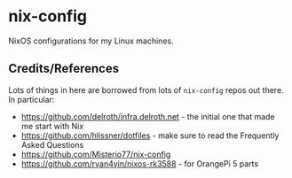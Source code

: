 # nix-config

NixOS configurations for my Linux machines.

## Credits/References

Lots of things in here are borrowed from lots of `nix-config` repos out there.
In particular:
* https://github.com/delroth/infra.delroth.net - the initial one that made me start with Nix
* https://github.com/hlissner/dotfiles - make sure to read the Frequently Asked Questions
* https://github.com/Misterio77/nix-config
* https://github.com/ryan4yin/nixos-rk3588 - for OrangePi 5 parts
